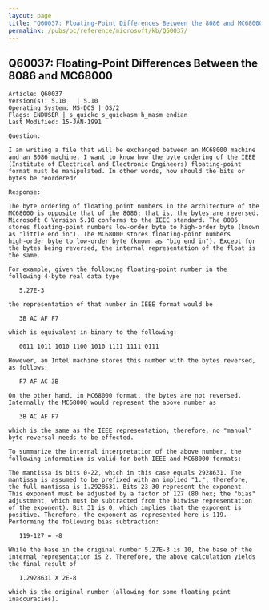 ```yaml
---
layout: page
title: "Q60037: Floating-Point Differences Between the 8086 and MC68000"
permalink: /pubs/pc/reference/microsoft/kb/Q60037/
---
```


## Q60037: Floating-Point Differences Between the 8086 and MC68000

	Article: Q60037
	Version(s): 5.10   | 5.10
	Operating System: MS-DOS | OS/2
	Flags: ENDUSER | s_quickc s_quickasm h_masm endian
	Last Modified: 15-JAN-1991
	
	Question:
	
	I am writing a file that will be exchanged between an MC68000 machine
	and an 8086 machine. I want to know how the byte ordering of the IEEE
	(Institute of Electrical and Electronic Engineers) floating-point
	format must be manipulated. In other words, how should the bits or
	bytes be reordered?
	
	Response:
	
	The byte ordering of floating point numbers in the architecture of the
	MC68000 is opposite that of the 8086; that is, the bytes are reversed.
	Microsoft C Version 5.10 conforms to the IEEE standard. The 8086
	stores floating-point numbers low-order byte to high-order byte (known
	as "little end in"). The MC68000 stores floating-point numbers
	high-order byte to low-order byte (known as "big end in"). Except for
	the bytes being reversed, the internal representation of the float is
	the same.
	
	For example, given the following floating-point number in the
	following 4-byte real data type
	
	   5.27E-3
	
	the representation of that number in IEEE format would be
	
	   3B AC AF F7
	
	which is equivalent in binary to the following:
	
	   0011 1011 1010 1100 1010 1111 1111 0111
	
	However, an Intel machine stores this number with the bytes reversed,
	as follows:
	
	   F7 AF AC 3B
	
	On the other hand, in MC68000 format, the bytes are not reversed.
	Internally the MC68000 would represent the above number as
	
	   3B AC AF F7
	
	which is the same as the IEEE representation; therefore, no "manual"
	byte reversal needs to be effected.
	
	To summarize the internal interpretation of the above number, the
	following information is valid for both IEEE and MC68000 formats:
	
	The mantissa is bits 0-22, which in this case equals 2928631. The
	mantissa is assumed to be prefixed with an implied "1."; therefore,
	the full mantissa is 1.2928631. Bits 23-30 represent the exponent.
	This exponent must be adjusted by a factor of 127 (80 hex; the "bias"
	adjustment, which must be subtracted from the bitwise representation
	of the exponent). Bit 31 is 0, which implies that the exponent is
	positive. Therefore, the exponent as represented here is 119.
	Performing the following bias subtraction:
	
	   119-127 = -8
	
	While the base in the original number 5.27E-3 is 10, the base of the
	internal representation is 2. Therefore, the above calculation yields
	the final result of
	
	   1.2928631 X 2E-8
	
	which is the original number (allowing for some floating point
	inaccuracies).
